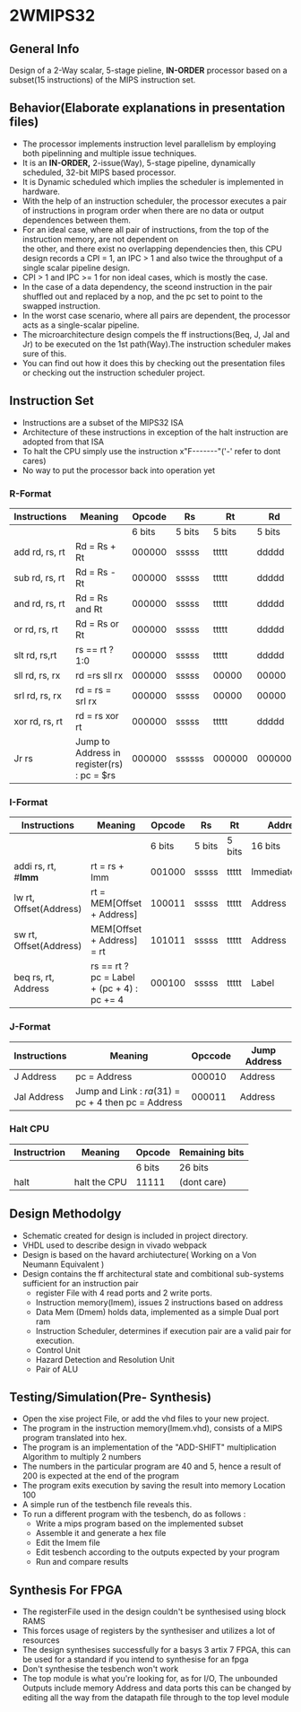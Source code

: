 # 2WMIPS32
## General Info
Design of a 2-Way scalar, 5-stage pieline, **IN-ORDER** processor based on a subset(15 instructions) of the MIPS instruction set.

## Behavior(Elaborate explanations in presentation files)
* The processor implements instruction level parallelism by employing both pipelinning and multiple issue techniques.
* It is an **IN-ORDER,** 2-issue(Way), 5-stage pipeline, dynamically scheduled, 32-bit MIPS based processor.
* It is Dynamic scheduled which implies the scheduler is implemented in hardware. 
* With the help of an instruction scheduler, the processor executes a pair of instructions in program order when 
  there are no data or output dependences between them.
* For an ideal case, where all pair of instructions, from the top of the instruction memory, are not dependent on   
  the other, and there exist no overlapping dependencies then, this CPU design records a CPI = 1, an IPC > 1 and also twice the throughput of a single scalar pipeline design.
* CPI > 1 and IPC >= 1 for non ideal cases, which is mostly the case.
* In the case of a data dependency, the sceond instruction in the pair shuffled out and replaced by a nop,
  and the pc set to point to the swapped instruction.
* In the worst case scenario, where all pairs are dependent, the processor acts as a single-scalar pipeline.
* The microarchitecture design compels the ff instructions(Beq, J, Jal and Jr) to be executed on the 1st path(Way).The 
  instruction scheduler makes sure of this. 
* You can find out how it does this by checking out the presentation files or checking out the instruction 
  scheduler project. 
 

## Instruction Set
* Instructions are a subset of the MIPS32 ISA 
* Architecture of these instructions in exception of the halt instruction are adopted from that ISA
* To halt the CPU simply use the instruction x"F-------"('-' refer to dont cares)
* No way to put the processor back into operation yet

### R-Format
| Instructions | Meaning | Opcode | Rs | Rt | Rd | shamt | Funct|
|--------------|---------|--------|----|----|----|-------|------| 
| | | 6 bits| 5 bits | 5 bits | 5 bits | 5 bits | 6 bits|
| add rd, rs, rt| Rd = Rs + Rt | 000000| sssss| ttttt| ddddd| 00000| 100000| 
|sub rd, rs, rt| Rd = Rs -Rt|000000|sssss|ttttt|ddddd|00000| 100010|
|and rd, rs, rt|Rd = Rs and Rt |000000| sssss| ttttt | ddddd| 00000| 100100 |
|or rd, rs, rt|Rd = Rs or Rt |000000| sssss| ttttt | ddddd| 00000| 100101 |
|slt rd, rs,rt |rs == rt ? 1:0 |000000| sssss| ttttt | ddddd| 00000| 101010 |
|sll rd, rs, rx | rd =rs sll rx | 000000 | sssss | 00000 | 00000 | xxxxxx | 000000 |
| srl rd, rs, rx | rd = rs = srl rx | 000000 | sssss | 00000 | 00000 | xxxxxx | 000010 |  
| xor rd, rs, rt | rd = rs xor rt | 000000 | sssss | ttttt | ddddd | 00000 | 100110 |
|Jr rs  | Jump to Address in register(rs) : pc = $rs| 000000 | ssssss | 000000 | 000000 | 00000 | 001000 |  
### I-Format
| Instructions | Meaning | Opcode | Rs | Rt | Address | 
|-|-|-|-|-|-|
|||6 bits| 5  bits | 5 bits | 16 bits |
|addi rs, rt, #**Imm**|rt = rs + Imm |001000| sssss | ttttt | Immediate(Imm)|
|lw rt, Offset(Address) | rt = MEM[Offset + Address] | 100011| sssss | ttttt | Address |
|sw rt, Offset(Address) | MEM[Offset + Address] = rt | 101011 | sssss| ttttt | Address |
|beq rs, rt, Address | rs == rt ? pc = Label + (pc + 4) : pc += 4 | 000100 | sssss | ttttt | Label | 

### J-Format 
| Instructions | Meaning | Opccode | Jump Address |
|-|-|-|-|
|J Address | pc = Address | 000010 | Address |
| Jal Address | Jump and Link : $ra($31) = pc + 4 then pc = Address | 000011 | Address |  


### Halt CPU
| Instructrion | Meaning | Opcode | Remaining bits |
|--------------|---------|--------|----------------|
| |  | 6 bits | 26 bits |
| halt         | halt the CPU | 11111 | (dont care) |

## Design Methodolgy
 * Schematic created for design is included in project directory.
 * VHDL used to describe design in vivado webpack
 * Design is based on the havard archiutecture( Working on a Von Neumann Equivalent )
 * Design contains the ff architectural state and combitional sub-systems sufficient for an instruction pair
     * register File with 4 read ports and 2 write ports.
     * Instruction memory(Imem), issues 2 instructions based on address
     * Data Mem (Dmem) holds data, implemented as a simple Dual port ram
     * Instruction Scheduler, determines if execution pair are a valid pair for execution. 
     * Control Unit
     * Hazard Detection and Resolution Unit
     * Pair of ALU

## Testing/Simulation(Pre- Synthesis)
  * Open the xise project File, or add the vhd files to your new project.
  * The program in the instruction memory(Imem.vhd), consists of a MIPS program translated into hex.
  * The program is an implementation of the "ADD-SHIFT" multiplication Algorithm to multiply 2 numbers
  * The numbers in the particular program are 40 and 5, hence a result of 200 is expected at the end of the program 
  * The program exits execution by saving the result into memory Location 100
  * A simple run of the testbench file reveals this. 
  * To run a different program with the tesbench, do as follows : 
      * Write a mips program based on the implemented subset
      * Assemble it and generate a hex file 
      * Edit the Imem file 
      * Edit tesbench according to the outputs expected by your program
      * Run and compare results
      
 ## Synthesis For FPGA
  * The registerFile used in the design couldn't be synthesised using block RAMS
  * This forces usage of registers by the synthesiser and utilizes a lot of resources
  * The design synthesises successfully for a basys 3 artix 7 FPGA, this can be used for a standard if you intend to 
    synthesise for an fpga
  * Don't synthesise the tesbench won't work
  * The top module is what you're looking for, as for I/O, The unbounded Outputs include memory Address and data ports 
    this can be changed by editing all the way from the datapath file through to the top level module 
  
   
  
  
 
    
    
  
  
  
     
     
